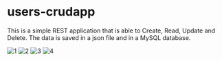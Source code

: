 # users-crudapp

This is a simple REST application that is able to Create, Read, Update and Delete. The data is saved in a json file and in a MySQL database.


![1](https://user-images.githubusercontent.com/93218724/159517468-6d78dd80-b6cf-4ab8-8394-3e3b6ed0aa5b.png)
![2](https://user-images.githubusercontent.com/93218724/159520972-2b6720c9-2e3a-49dd-9e7a-b63a4fb965eb.png)
![3](https://user-images.githubusercontent.com/93218724/159517461-a329759d-c769-4393-9353-9349591cb53a.png)
![4](https://user-images.githubusercontent.com/93218724/159517465-aa1d4c1a-7f2e-4773-9baa-a561889951b9.png)

